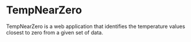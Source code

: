 # TempNearZero
TempNearZero is a web application that identifies the temperature values closest to zero from a given set of data.
